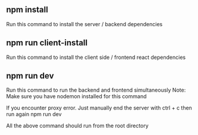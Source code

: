 ## npm install
Run this command to install the server / backend dependencies

## npm run client-install
Run this command to install the client side / frontend react dependencies

## npm run dev
Run this command to run the backend and frontend simultaneously
Note: Make sure you have nodemon installed for this command


If you encounter proxy error. Just manually end the server with ctrl + c then run again npm run dev


All the above command should run from the root directory